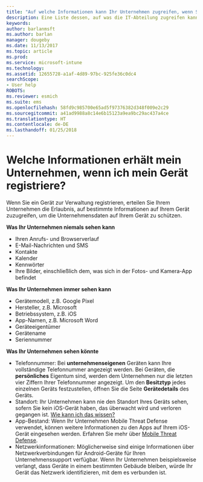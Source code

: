 ```yaml
---
title: "Auf welche Informationen kann Ihr Unternehmen zugreifen, wenn Sie Ihr Gerät registrieren? | Microsoft-Dokumentation"
description: Eine Liste dessen, auf was die IT-Abteilung zugreifen kann und auf was nicht.
keywords: 
author: barlanmsft
ms.author: barlan
manager: dougeby
ms.date: 11/13/2017
ms.topic: article
ms.prod: 
ms.service: microsoft-intune
ms.technology: 
ms.assetid: 12655728-a1af-4d89-97bc-925fe36c0dc4
searchScope:
- User help
ROBOTS: 
ms.reviewer: esmich
ms.suite: ems
ms.openlocfilehash: 58fd9c985700e65ad5f97376382d348f009e2c29
ms.sourcegitcommit: a41ad9988a8c14e6b15123a9ea9bc29ac437a4ce
ms.translationtype: HT
ms.contentlocale: de-DE
ms.lasthandoff: 01/25/2018
---
```

# <a name="what-information-can-my-company-see-when-i-enroll-my-device"></a>Welche Informationen erhält mein Unternehmen, wenn ich mein Gerät registriere?

Wenn Sie ein Gerät zur Verwaltung registrieren, erteilen Sie Ihrem Unternehmen die Erlaubnis, auf bestimmte Informationen auf Ihrem Gerät zuzugreifen, um die Unternehmensdaten auf Ihrem Gerät zu schützen.

**Was Ihr Unternehmen niemals sehen kann**

- Ihren Anrufs- und Browserverlauf
- E-Mail-Nachrichten und SMS
- Kontakte
- Kalender
-   Kennwörter
- Ihre Bilder, einschließlich dem, was sich in der Fotos- und Kamera-App befindet

**Was Ihr Unternehmen immer sehen kann**

- Gerätemodell, z.B. Google Pixel
- Hersteller, z.B. Microsoft
- Betriebssystem, z.B. iOS
- App-Namen, z.B. Microsoft Word
- Geräteeigentümer
- Gerätename
- Seriennummer

**Was Ihr Unternehmen sehen könnte**

-  Telefonnummer: Bei **unternehmenseigenen** Geräten kann Ihre vollständige Telefonnummer angezeigt werden. Bei Geräten, die **persönliches** Eigentum sind, werden dem Unternehmen nur die letzten vier Ziffern Ihrer Telefonnummer angezeigt. Um den **Besitztyp** jedes einzelnen Geräts festzustellen, öffnen Sie die Seite **Gerätedetails** des Geräts.
-  Standort: Ihr Unternehmen kann nie den Standort Ihres Geräts sehen, sofern Sie kein iOS-Gerät haben, das überwacht wird und verloren gegangen ist. [Wie kann ich das wissen?](https://go.microsoft.com/fwlink/?linkid=853816)
- App-Bestand: Wenn Ihr Unternehmen Mobile Threat Defense verwendet, können weitere Informationen zu den Apps auf Ihrem iOS-Gerät eingesehen werden. Erfahren Sie mehr über [Mobile Threat Defense](you-are-prompted-to-install-mtd-ios.md).
- Netzwerkinformationen: Möglicherweise sind einige Informationen über Netzwerkverbindungen für Android-Geräte für Ihren Unternehmenssupport verfügbar. Wenn Ihr Unternehmen beispielsweise verlangt, dass Geräte in einem bestimmten Gebäude bleiben, würde Ihr Gerät das Netzwerk identifizieren, mit dem es verbunden ist. 
